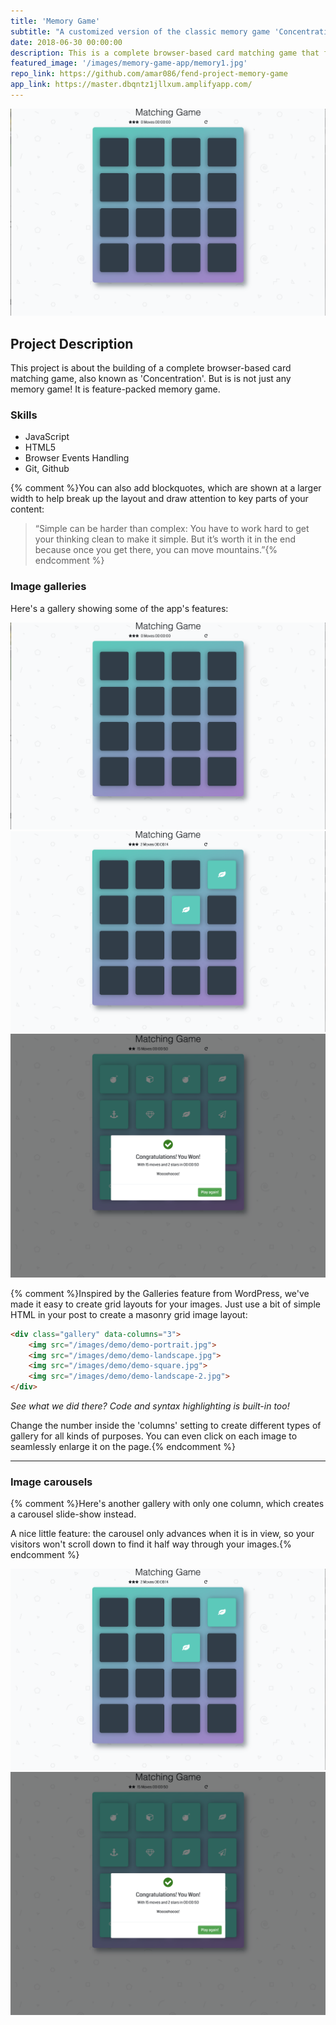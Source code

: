 ```yaml
---
title: 'Memory Game'
subtitle: "A customized version of the classic memory game 'Concentration'"
date: 2018-06-30 00:00:00
description: This is a complete browser-based card matching game that feature-packed with the utilization of JavaScript, DOM selectors and Event Listeners.
featured_image: '/images/memory-game-app/memory1.jpg'
repo_link: https://github.com/amar086/fend-project-memory-game
app_link: https://master.dbqntz1jllxum.amplifyapp.com/
---
```


![](/images/memory-game-app/memory1.jpg)

## Project Description

This project is about the building of a complete browser-based card matching game, also known as 'Concentration'. But is is not just any memory game! It is feature-packed memory game. 

### Skills
* JavaScript
* HTML5
* Browser Events Handling
* Git, Github


{% comment %}You can also add blockquotes, which are shown at a larger width to help break up the layout and draw attention to key parts of your content:

> “Simple can be harder than complex: You have to work hard to get your thinking clean to make it simple. But it’s worth it in the end because once you get there, you can move mountains.”{% endcomment %}



### Image galleries

Here's a gallery showing some of the app's features:

<div class="gallery" data-columns="3">
	<img src="/images/memory-game-app/memory1.jpg">
	<img src="/images/memory-game-app/memory2.jpg">
	<img src="/images/memory-game-app/memory3.jpg">

</div>

{% comment %}Inspired by the Galleries feature from WordPress, we've made it easy to create grid layouts for your images. Just use a bit of simple HTML in your post to create a masonry grid image layout:

```html
<div class="gallery" data-columns="3">
    <img src="/images/demo/demo-portrait.jpg">
    <img src="/images/demo/demo-landscape.jpg">
    <img src="/images/demo/demo-square.jpg">
    <img src="/images/demo/demo-landscape-2.jpg">
</div>
```

*See what we did there? Code and syntax highlighting is built-in too!*

Change the number inside the 'columns' setting to create different types of gallery for all kinds of purposes. You can even click on each image to seamlessly enlarge it on the page.{% endcomment %}

---

### Image carousels

{% comment %}Here's another gallery with only one column, which creates a carousel slide-show instead.

A nice little feature: the carousel only advances when it is in view, so your visitors won't scroll down to find it half way through your images.{% endcomment %}

<div class="gallery" data-columns="1">
	<img src="/images/memory-game-app/memory2.jpg">
	<img src="/images/memory-game-app/memory3.jpg">
</div>